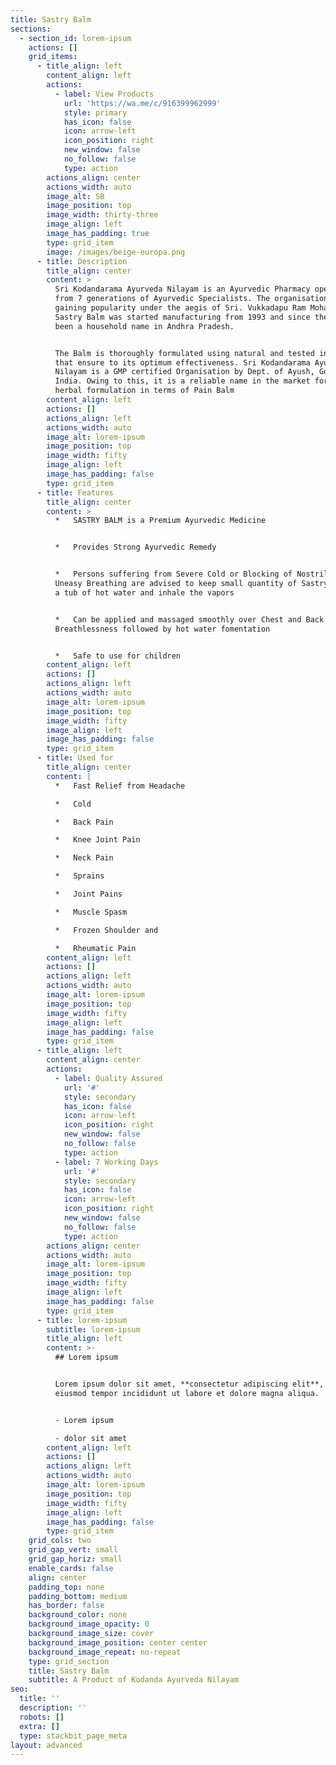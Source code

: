 ```yaml
---
title: Sastry Balm
sections:
  - section_id: lorem-ipsum
    actions: []
    grid_items:
      - title_align: left
        content_align: left
        actions:
          - label: View Products
            url: 'https://wa.me/c/916399962999'
            style: primary
            has_icon: false
            icon: arrow-left
            icon_position: right
            new_window: false
            no_follow: false
            type: action
        actions_align: center
        actions_width: auto
        image_alt: SB
        image_position: top
        image_width: thirty-three
        image_align: left
        image_has_padding: true
        type: grid_item
        image: /images/beige-europa.png
      - title: Description
        title_align: center
        content: >
          Sri Kodandarama Ayurveda Nilayam is an Ayurvedic Pharmacy operated
          from 7 generations of Ayurvedic Specialists. The organisation started
          gaining popularity under the aegis of Sri. Vukkadapu Ram Mohan Rao.
          Sastry Balm was started manufacturing from 1993 and since then, it has
          been a household name in Andhra Pradesh.


          The Balm is thoroughly formulated using natural and tested ingredients
          that ensure to its optimum effectiveness. Sri Kodandarama Ayurveda
          Nilayam is a GMP certified Organisation by Dept. of Ayush, Govt of
          India. Owing to this, it is a reliable name in the market for the best
          herbal formulation in terms of Pain Balm
        content_align: left
        actions: []
        actions_align: left
        actions_width: auto
        image_alt: lorem-ipsum
        image_position: top
        image_width: fifty
        image_align: left
        image_has_padding: false
        type: grid_item
      - title: Features
        title_align: center
        content: >
          *   SASTRY BALM is a Premium Ayurvedic Medicine


          *   Provides Strong Ayurvedic Remedy


          *   Persons suffering from Severe Cold or Blocking of Nostrils or
          Uneasy Breathing are advised to keep small quantity of Sastry Balm in
          a tub of hot water and inhale the vapors


          *   Can be applied and massaged smoothly over Chest and Back region in
          Breathlessness followed by hot water fomentation


          *   Safe to use for children
        content_align: left
        actions: []
        actions_align: left
        actions_width: auto
        image_alt: lorem-ipsum
        image_position: top
        image_width: fifty
        image_align: left
        image_has_padding: false
        type: grid_item
      - title: Used for
        title_align: center
        content: |
          *   Fast Relief from Headache

          *   Cold

          *   Back Pain

          *   Knee Joint Pain

          *   Neck Pain

          *   Sprains

          *   Joint Pains

          *   Muscle Spasm

          *   Frozen Shoulder and

          *   Rheumatic Pain
        content_align: left
        actions: []
        actions_align: left
        actions_width: auto
        image_alt: lorem-ipsum
        image_position: top
        image_width: fifty
        image_align: left
        image_has_padding: false
        type: grid_item
      - title_align: left
        content_align: center
        actions:
          - label: Quality Assured
            url: '#'
            style: secondary
            has_icon: false
            icon: arrow-left
            icon_position: right
            new_window: false
            no_follow: false
            type: action
          - label: 7 Working Days
            url: '#'
            style: secondary
            has_icon: false
            icon: arrow-left
            icon_position: right
            new_window: false
            no_follow: false
            type: action
        actions_align: center
        actions_width: auto
        image_alt: lorem-ipsum
        image_position: top
        image_width: fifty
        image_align: left
        image_has_padding: false
        type: grid_item
      - title: lorem-ipsum
        subtitle: lorem-ipsum
        title_align: left
        content: >-
          ## Lorem ipsum


          Lorem ipsum dolor sit amet, **consectetur adipiscing elit**, sed do
          eiusmod tempor incididunt ut labore et dolore magna aliqua.


          - Lorem ipsum

          - dolor sit amet
        content_align: left
        actions: []
        actions_align: left
        actions_width: auto
        image_alt: lorem-ipsum
        image_position: top
        image_width: fifty
        image_align: left
        image_has_padding: false
        type: grid_item
    grid_cols: two
    grid_gap_vert: small
    grid_gap_horiz: small
    enable_cards: false
    align: center
    padding_top: none
    padding_bottom: medium
    has_border: false
    background_color: none
    background_image_opacity: 0
    background_image_size: cover
    background_image_position: center center
    background_image_repeat: no-repeat
    type: grid_section
    title: Sastry Balm
    subtitle: A Product of Kodanda Ayurveda Nilayam
seo:
  title: ''
  description: ''
  robots: []
  extra: []
  type: stackbit_page_meta
layout: advanced
---
```

